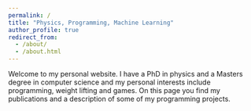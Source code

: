 ```yaml
---
permalink: /
title: "Physics, Programming, Machine Learning"
author_profile: true
redirect_from: 
  - /about/
  - /about.html
---
```



Welcome to my personal website. 
I have a PhD in physics and a Masters degree in computer science and my personal interests include programming, weight lifting and games.
On this page you find my publications and a description of some of my programming projects.